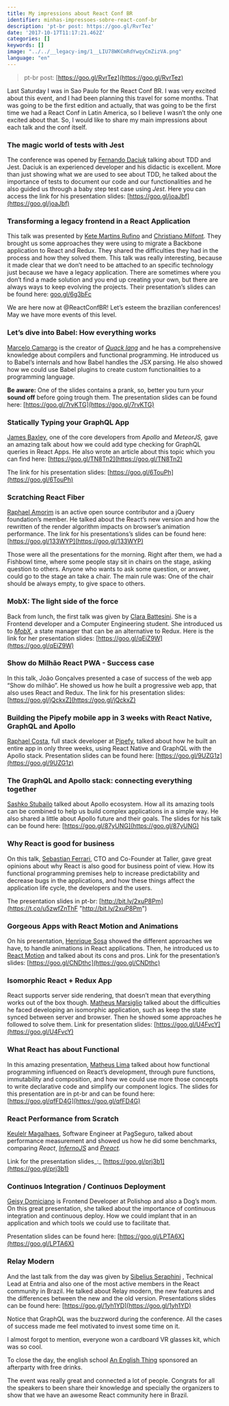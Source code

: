 ```yaml
---
title: My impressions about React Conf BR
identifier: minhas-impressoes-sobre-react-conf-br
description: 'pt-br post: https://goo.gl/RvrTez'
date: '2017-10-17T11:17:21.462Z'
categories: []
keywords: []
image: "../../__legacy-img/1__LIU78WKCmRdYwqyCmZizVA.png"
language: "en"
---
```



> pt-br post: [https://goo.gl/RvrTez](https://goo.gl/RvrTez)

Last Saturday I was in Sao Paulo for the React Conf BR. I was very excited about this event, and I had been planning this travel for some months. That was going to be the first edition and actually, that was going to be the first time we had a React Conf in Latin America, so I believe I wasn’t the only one excited about that. So, I would like to share my main impressions about each talk and the conf itself.

### The magic world of tests with Jest

The conference was opened by [Fernando Daciuk](https://medium.com/u/56a528c3eb78) talking about TDD and Jest. Daciuk is an experienced developer and his didactic is excellent. More than just showing what we are used to see about TDD, he talked about the importance of tests to document our code and our functionalities and he also guided us through a baby step test case using _Jest_. Here you can access the link for his presentation slides: [https://goo.gl/joaJbf](https://goo.gl/joaJbf)

### Transforming a legacy frontend in a React Application

This talk was presented by [Kete Martins Rufino](https://medium.com/u/22305afc282d) and [Christiano Milfont](https://medium.com/u/a8dc8aafba41). They brought us some approaches they were using to migrate a Backbone application to React and Redux. They shared the difficulties they had in the process and how they solved them. This talk was really interesting, because it made clear that we don’t need to be attached to an specific technology just because we have a legacy application. There are sometimes where you don’t find a made solution and you end up creating your own, but there are always ways to keep evolving the projects. Their presentation’s slides can be found here: [goo.gl/6g3bFc](https://t.co/J6gId718yC "https://goo.gl/6g3bFc")

We are here now at @ReactConfBR! Let’s esteem the brazilian conferences! May we have more events of this level.

### Let’s dive into Babel: How everything works

[Marcelo Camargo](https://medium.com/u/f8c552d9732b) is the creator of [_Quack lang_](https://github.com/haskellcamargo/quack) and he has a comprehensive knowledge about compilers and functional programming. He introduced us to Babel’s internals and how Babel handles the JSX parsing. He also showed how we could use Babel plugins to create custom functionalities to a programming language.

**Be aware:** One of the slides contains a prank, so, better you turn your **sound off** before going trough them. The presentation slides can be found here: [https://goo.gl/7rvKTG](https://goo.gl/7rvKTG)

### Statically Typing your GraphQL App

[James Baxley](https://medium.com/u/fd3d3dea3cd3), one of the core developers from _Apollo_ and _MeteorJS,_ gave an amazing talk about how we could add type checking for GraphQL queries in React Apps. He also wrote an article about this topic which you can find here: [https://goo.gl/TN8Tn2](https://goo.gl/TN8Tn2)

The link for his presentation slides: [https://goo.gl/6TouPh](https://goo.gl/6TouPh)

### Scratching React Fiber

[Raphael Amorim](https://medium.com/u/9fee3779af5e) is an active open source contributor and a jQuery foundation’s member. He talked about the React’s new version and how the rewritten of the render algorithm impacts on browser’s animation performance. The link for his presentations’s slides can be found here: [https://goo.gl/133WYP](https://goo.gl/133WYP)

Those were all the presentations for the morning. Right after them, we had a Fishbowl time, where some people stay sit in chairs on the stage, asking question to others. Anyone who wants to ask some question, or answer, could go to the stage an take a chair. The main rule was: One of the chair should be always empty, to give space to others.

### MobX: The light side of the force

Back from lunch, the first talk was given by [Clara Battesini](https://medium.com/u/215ea10e0f94). She is a Frontend developer and a Computer Engineering student. She introduced us to [_MobX_](https://github.com/mobxjs/mobx), a state manager that can be an alternative to Redux. Here is the link for her presentation slides: [https://goo.gl/qEiZ9W](https://goo.gl/qEiZ9W)

### Show do Milhão React PWA - Success case

In this talk, João Gonçalves presented a case of success of the web app “Show do milhão”. He showed us how he built a progressive web app, that also uses React and Redux. The link for his presentation slides: [https://goo.gl/jQckxZ](https://goo.gl/jQckxZ)

### Building the Pipefy mobile app in 3 weeks with React Native, GraphQL and Apollo

[Raphael Costa](https://medium.com/u/aceffb7c647a), full stack developer at [Pipefy](https://www.pipefy.com/), talked about how he built an entire app in only three weeks, using React Native and GraphQL with the Apollo stack. Presentation slides can be found here: [https://goo.gl/9UZG1z](https://goo.gl/9UZG1z)

### The GraphQL and Apollo stack: connecting everything together

[Sashko Stubailo](https://medium.com/u/803918030a60) talked about Apollo ecosystem. How all its amazing tools can be combined to help us build complex applications in a simple way. He also shared a little about Apollo future and their goals. The slides for his talk can be found here: [https://goo.gl/87yUNG](https://goo.gl/87yUNG)

### Why React is good for business

On this talk, [Sebastian Ferrari](https://medium.com/u/77e31bd2d242), CTO and Co-Founder at Taller, gave great opinions about why React is also good for business point of view. How its functional programming premises help to increase predictability and decrease bugs in the applications, and how these things affect the application life cycle, the developers and the users.

The presentation slides  in pt-br: [http://bit.ly/2xuP8Pm](https://t.co/u5zwfZnThF "http://bit.ly/2xuP8Pm")

### Gorgeous Apps with React Motion and Animations

On his presentation, [Henrique Sosa](https://medium.com/u/8edd8e72759) showed the different approaches we have, to handle animations in React applications. Then, he introduced us to [React Motion](https://github.com/chenglou/react-motion) and talked about its cons and pros. Link for the presentation’s slides: [https://goo.gl/CNDthc](https://goo.gl/CNDthc)

### Isomorphic React + Redux App

React supports server side rendering, that doesn’t mean that everything works out of the box though. [Matheus Marsiglio](https://medium.com/u/6b7285942a61) talked about the difficulties he faced developing an isomorphic application, such as keep the state synced between server and browser. Then he showed some approaches he followed to solve them. Link for presentation slides: [https://goo.gl/U4FvcY](https://goo.gl/U4FvcY)

### What React has about Functional

In this amazing presentation, [Matheus Lima](https://medium.com/u/fb33cb80b669) talked about how functional programming influenced on React’s development, through pure functions, immutability and composition, and how we could use more those concepts to write declarative code and simplify our component logics. The slides for this presentation are in pt-br and can be found here: [https://goo.gl/qfFD4G](https://goo.gl/qfFD4G)

### React Performance from Scratch

[Keulelr Magalhaes](https://medium.com/u/fc3b127ad50a), Software Engineer at PagSeguro, talked about performance measurement and showed us how he did some benchmarks, comparing _React_, [_InfernoJS_](https://github.com/infernojs/inferno) and [_Preact_](https://github.com/developit/preact)_._

Link for the presentation slides_:_ [https://goo.gl/prj3b1](https://goo.gl/prj3b1)

### Continuos Integration / Continuos Deployment

[Geisy Domiciano](https://medium.com/u/b1991113b236) is Frontend Developer at Polishop and also a Dog’s mom. On this great presentation, she talked about the importance of continuous integration and continuous deploy. How we could implant that in an application and which tools we could use to facilitate that.

Presentation slides can be found here: [https://goo.gl/LPTA6X](https://goo.gl/LPTA6X)

### Relay Modern

And the last talk from the day was given by [Sibelius Seraphini](https://medium.com/u/fdf9efd749e0) , Technical Lead at Entria and also one of the most active members in the React community in Brazil. He talked about Relay modern, the new features and the differences between the new and the old version. Presentations slides can be found here: [https://goo.gl/1yh1YD](https://goo.gl/1yh1YD)

Notice that GraphQL was the buzzword during the conference. All the cases of success made me feel motivated to invest some time on it.

I almost forgot to mention, everyone won a cardboard VR glasses kit, which was so cool.

To close the day, the english school [An English Thing](http://www.anenglishthing.com.br/) sponsored an afterparty with free drinks.

The event was really great and connected a lot of people. Congrats for all the speakers to been share their knowledge and specially the organizers to show that we have an awesome React community here in Brazil.
